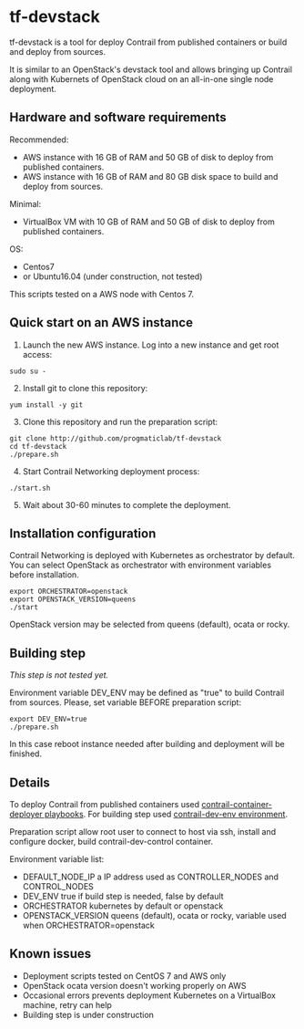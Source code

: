 # tf-devstack

tf-devstack is a tool for deploy Contrail from published containers or build and deploy from sources.

It is similar to an OpenStack's devstack tool and
allows bringing up Contrail along with Kubernets of OpenStack cloud on an all-in-one single node deployment.

## Hardware and software requirements

Recommended:
- AWS instance with 16 GB of RAM and 50 GB of disk to deploy from published containers.
- AWS instance with 16 GB of RAM and 80 GB disk space to build and deploy from sources.

Minimal:
- VirtualBox VM with 10 GB of RAM and 50 GB of disk to deploy from published containers.

OS:
- Centos7
- or Ubuntu16.04 (under construction, not tested)

This scripts tested on a AWS node with Centos 7.

## Quick start on an AWS instance

1. Launch the new AWS instance. Log into a new instance and get root access:

```
sudo su -
```

2. Install git to clone this repository:

```
yum install -y git
```

3. Clone this repository and run the preparation script:

```
git clone http://github.com/progmaticlab/tf-devstack
cd tf-devstack
./prepare.sh
```

4. Start Contrail Networking deployment process:

```
./start.sh
```

5. Wait about 30-60 minutes to complete the deployment.

## Installation configuration

Contrail Networking is deployed with Kubernetes as orchestrator by default.
You can select OpenStack as orchestrator with environment variables before installation.

```
export ORCHESTRATOR=openstack
export OPENSTACK_VERSION=queens
./start
```

OpenStack version may be selected from queens (default), ocata or rocky.

## Building step

*This step is not tested yet.*

Environment variable DEV_ENV may be defined as "true" to build Contrail from sources.
Please, set variable BEFORE preparation script:

```
export DEV_ENV=true
./prepare.sh
```

In this case reboot instance needed after building and deployment will be finished.

## Details

To deploy Contrail from published containers used
[contrail-container-deployer playbooks](https://github.com/Juniper/contrail-ansible-deployer). For building step used
[contrail-dev-env environment](https://github.com/Juniper/contrail-dev-env).

Preparation script allow root user to connect to host via ssh, install and configure docker,
build contrail-dev-control container.

Environment variable list:
- DEFAULT_NODE_IP a IP address used as CONTROLLER_NODES and CONTROL_NODES
- DEV_ENV true if build step is needed, false by default
- ORCHESTRATOR kubernetes by default or openstack
- OPENSTACK_VERSION queens (default), ocata or rocky, variable used when ORCHESTRATOR=openstack

## Known issues

- Deployment scripts tested on CentOS 7 and AWS only
- OpenStack ocata version doesn't working properly on AWS
- Occasional errors prevents deployment Kubernetes on a VirtualBox machine, retry can help
- Building step is under construction
